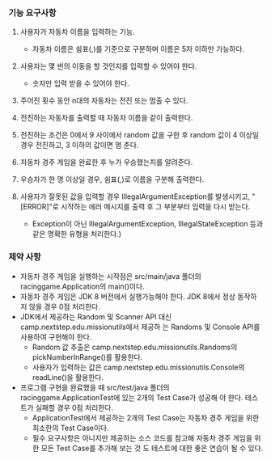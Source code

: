 ### 기능 요구사항

1. 사용자가 자동차 이름을 입력하는 기능.
   - 자동차 이름은 쉼표(,)를 기준으로 구분하며 이름은 5자 이하만 가능하다.

2. 사용자는 몇 번의 이동을 할 것인지를 입력할 수 있어야 한다.
    - 숫자만 입력 받을 수 있어야 한다.
3. 주어진 횟수 동안 n대의 자동차는 전진 또는 멈출 수 있다.

4. 전진하는 자동차를 출력할 때 자동차 이름을 같이 출력한다.

5. 전진하는 조건은 0에서 9 사이에서 random 값을 구한 후 random 값이 4 이상일 경우 전진하고, 3 이하의 값이면 멈
  춘다.

6. 자동차 경주 게임을 완료한 후 누가 우승했는지를 알려준다.

7. 우승자가 한 명 이상일 경우, 쉼표(,)로 이름을 구분해 출력한다.

8. 사용자가 잘못된 값을 입력할 경우 IllegalArgumentException를 발생시키고, "[ERROR]"로 시작하는 에러 메시지를
  출력 후 그 부분부터 입력을 다시 받는다.
   - Exception이 아닌 IllegalArgumentException, IllegalStateException 등과 같은 명확한 유형을 처리한다.)

    
### 제약 사항

- 자동차 경주 게임을 실행하는 시작점은 src/main/java 폴더의 racinggame.Application의 main()이다.
- 자동차 경주 게임은 JDK 8 버전에서 실행가능해야 한다. JDK 8에서 정상 동작하지 않을 경우 0점 처리한다.
- JDK에서 제공하는 Random 및 Scanner API 대신 camp.nextstep.edu.missionutils에서 제공하
  는 Randoms 및 Console API를 사용하여 구현해야 한다.
    - Random 값 추출은 camp.nextstep.edu.missionutils.Randoms의 pickNumberInRange()를 활용한다.
    - 사용자가 입력하는 값은 camp.nextstep.edu.missionutils.Console의 readLine()을 활용한다.
- 프로그램 구현을 완료했을 때 src/test/java 폴더의 racinggame.ApplicationTest에 있는 2개의 Test Case가 성공해
  야 한다. 테스트가 실패할 경우 0점 처리한다.
    - ApplicationTest에서 제공하는 2개의 Test Case는 자동차 경주 게임을 위한 최소한의 Test Case이다.
    - 필수 요구사항은 아니지만 제공하는 소스 코드를 참고해 자동차 경주 게임을 위한 모든 Test Case를 추가해 보는 것
      도 테스트에 대한 좋은 연습이 될 수 있다.